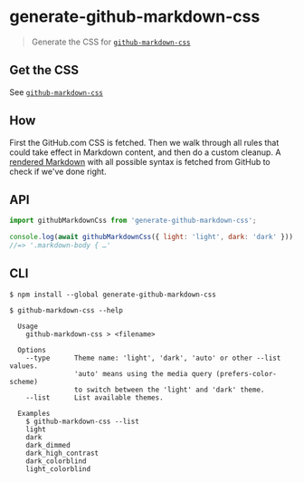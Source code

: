 # generate-github-markdown-css

> Generate the CSS for [`github-markdown-css`](https://github.com/sindresorhus/github-markdown-css)

## Get the CSS

See [`github-markdown-css`](https://github.com/sindresorhus/github-markdown-css)

## How

First the GitHub.com CSS is fetched. Then we walk through all rules that could take effect in Markdown content, and then do a custom cleanup. A [rendered Markdown](fixture.md) with all possible syntax is fetched from GitHub to check if we've done right.

## API

```js
import githubMarkdownCss from 'generate-github-markdown-css';

console.log(await githubMarkdownCss({ light: 'light', dark: 'dark' }));
//=> '.markdown-body { …'
```

## CLI

```
$ npm install --global generate-github-markdown-css
```

```
$ github-markdown-css --help

  Usage
    github-markdown-css > <filename>

  Options
    --type      Theme name: 'light', 'dark', 'auto' or other --list values.
                'auto' means using the media query (prefers-color-scheme)
                to switch between the 'light' and 'dark' theme.
    --list      List available themes.

  Examples
    $ github-markdown-css --list
    light
    dark
    dark_dimmed
    dark_high_contrast
    dark_colorblind
    light_colorblind
```
